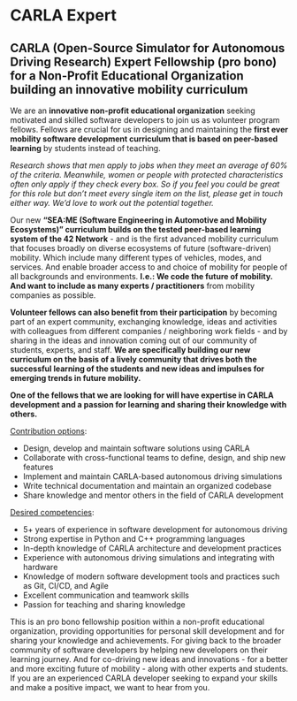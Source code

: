 # CARLA Expert


## CARLA (Open-Source Simulator for Autonomous Driving Research) Expert Fellowship (pro bono) for a Non-Profit Educational Organization building an innovative mobility curriculum

We are an **innovative non-profit educational organization** seeking motivated and skilled software developers to join us as volunteer program fellows. Fellows are crucial for us in designing and maintaining the **first ever mobility software development curriculum that is based on peer-based learning** by students instead of teaching. 

*Research shows that men apply to jobs when they meet an average of 60% of the criteria. Meanwhile, women or people with protected characteristics often only apply if they check every box. So if you feel you could be great for this role but don’t meet every single item on the list, please get in touch either way. We’d love to work out the potential together.*

Our new **“SEA:ME (Software Engineering in Automotive and Mobility Ecosystems)” curriculum builds on the tested peer-based learning system of the 42 Network** - and is the first advanced mobility curriculum that focuses broadly on diverse ecosystems of future (software-driven) mobility. Which include many different types of vehicles, modes, and services. And enable broader access to and choice of mobility for people of all backgrounds and environments. **I.e.: We code the future of mobility. And want to include as many experts / practitioners** from mobility companies as possible. 

**Volunteer fellows can also benefit from their participation** by becoming part of an expert community, exchanging knowledge, ideas and activities with colleagues from different companies / neighboring work fields - and by sharing in the ideas and innovation coming out of our community of students, experts, and staff. **We are specifically building our new curriculum on the basis of a lively community that drives both the successful learning of the students and new ideas and impulses for emerging trends in future mobility.**

**One of the fellows that we are looking for will have expertise in CARLA development and a passion for learning and sharing their knowledge with others.**

<span style="text-decoration:underline;">Contribution options</span>:



* Design, develop and maintain software solutions using CARLA
* Collaborate with cross-functional teams to define, design, and ship new features
* Implement and maintain CARLA-based autonomous driving simulations
* Write technical documentation and maintain an organized codebase
* Share knowledge and mentor others in the field of CARLA development

<span style="text-decoration:underline;">Desired competencies</span>:



* 5+ years of experience in software development for autonomous driving
* Strong expertise in Python and C++ programming languages
* In-depth knowledge of CARLA architecture and development practices
* Experience with autonomous driving simulations and integrating with hardware
* Knowledge of modern software development tools and practices such as Git, CI/CD, and Agile
* Excellent communication and teamwork skills
* Passion for teaching and sharing knowledge

This is an pro bono fellowship position within a non-profit educational organization, providing opportunities for personal skill development and for sharing your knowledge and achievements. For giving back to the broader community of software developers by helping new developers on their learning journey. And for co-driving new ideas and innovations - for a better and more exciting future of mobility - along with other experts and students. If you are an experienced CARLA developer seeking to expand your skills and make a positive impact, we want to hear from you.
